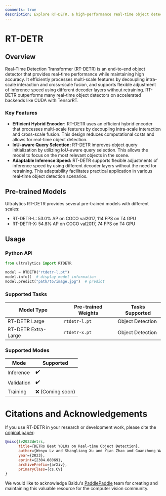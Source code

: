 ```yaml
---
comments: true
description: Explore RT-DETR, a high-performance real-time object detector. Learn how to use pre-trained models with Ultralytics Python API for various tasks.
---
```


# RT-DETR

## Overview

Real-Time Detection Transformer (RT-DETR) is an end-to-end object detector that provides real-time performance while maintaining high accuracy. It efficiently processes multi-scale features by decoupling intra-scale interaction and cross-scale fusion, and supports flexible adjustment of inference speed using different decoder layers without retraining. RT-DETR outperforms many real-time object detectors on accelerated backends like CUDA with TensorRT.

### Key Features

- **Efficient Hybrid Encoder:** RT-DETR uses an efficient hybrid encoder that processes multi-scale features by decoupling intra-scale interaction and cross-scale fusion. This design reduces computational costs and allows for real-time object detection.
- **IoU-aware Query Selection:** RT-DETR improves object query initialization by utilizing IoU-aware query selection. This allows the model to focus on the most relevant objects in the scene.
- **Adaptable Inference Speed:** RT-DETR supports flexible adjustments of inference speed by using different decoder layers without the need for retraining. This adaptability facilitates practical application in various real-time object detection scenarios.

## Pre-trained Models

Ultralytics RT-DETR provides several pre-trained models with different scales:

- RT-DETR-L: 53.0% AP on COCO val2017, 114 FPS on T4 GPU
- RT-DETR-X: 54.8% AP on COCO val2017, 74 FPS on T4 GPU

## Usage

### Python API

```python
from ultralytics import RTDETR

model = RTDETR("rtdetr-l.pt")
model.info()  # display model information
model.predict("path/to/image.jpg")  # predict
```

### Supported Tasks

| Model Type          | Pre-trained Weights | Tasks Supported  |
|---------------------|---------------------|------------------|
| RT-DETR Large       | `rtdetr-l.pt`       | Object Detection |
| RT-DETR Extra-Large | `rtdetr-x.pt`       | Object Detection |

### Supported Modes

| Mode       | Supported          |
|------------|--------------------|
| Inference  | :heavy_check_mark: |
| Validation | :heavy_check_mark: |
| Training   | :x: (Coming soon)  |

# Citations and Acknowledgements

If you use RT-DETR in your research or development work, please cite the [original paper](https://arxiv.org/abs/2304.08069):

```bibtex
@misc{lv2023detrs,
      title={DETRs Beat YOLOs on Real-time Object Detection},
      author={Wenyu Lv and Shangliang Xu and Yian Zhao and Guanzhong Wang and Jinman Wei and Cheng Cui and Yuning Du and Qingqing Dang and Yi Liu},
      year={2023},
      eprint={2304.08069},
      archivePrefix={arXiv},
      primaryClass={cs.CV}
}
```

We would like to acknowledge Baidu's [PaddlePaddle]((https://github.com/PaddlePaddle/PaddleDetection)) team for creating and maintaining this valuable resource for the computer vision community.
